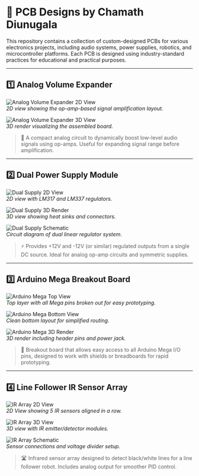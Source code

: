 # 🧠 PCB Designs by Chamath Diunugala

This repository contains a collection of custom-designed PCBs for various electronics projects, including audio systems, power supplies, robotics, and microcontroller platforms. Each PCB is designed using industry-standard practices for educational and practical purposes.

---

## 1️⃣ Analog Volume Expander

![Analog Volume Expander 2D View](images/volume_expander_top.png)  
*2D view showing the op-amp-based signal amplification layout.*

![Analog Volume Expander 3D View](images/volume_expander_3d.png)  
*3D render visualizing the assembled board.*

> 📌 A compact analog circuit to dynamically boost low-level audio signals using op-amps. Useful for expanding signal range before amplification.

---

## 2️⃣ Dual Power Supply Module

![Dual Supply 2D View](images/dual_supply_schematic.png)  
*2D view with LM317 and LM337 regulators.*

![Dual Supply 3D Render](images/dual_supply_3d.png)  
*3D view showing heat sinks and connectors.*

![Dual Supply Schematic](images/dual_supply_top.png)  
*Circuit diagram of dual linear regulator system.*

> ⚡ Provides +12V and -12V (or similar) regulated outputs from a single DC source. Ideal for analog op-amp circuits and symmetric supplies.

---

## 3️⃣ Arduino Mega Breakout Board

![Arduino Mega Top View](images/top.png)  
*Top layer with all Mega pins broken out for easy prototyping.*

![Arduino Mega Bottom View](images/bottom.png)  
*Clean bottom layout for simplified routing.*

![Arduino Mega 3D Render](images/mega_breakout_3d.png)  
*3D render including header pins and power jack.*

> 🤖 Breakout board that allows easy access to all Arduino Mega I/O pins, designed to work with shields or breadboards for rapid prototyping.

---

## 4️⃣ Line Follower IR Sensor Array

![IR Array 2D View](images/line_follower_schematic.png)  
*2D View showing 5 IR sensors aligned in a row.*

![IR Array 3D View](images/line_follower_3d.png)  
*3D view with IR emitter/detector modules.*

![IR Array Schematic](images/line_follower_top.png)  
*Sensor connections and voltage divider setup.*

> 🛣️ Infrared sensor array designed to detect black/white lines for a line follower robot. Includes analog output for smoother PID control.
